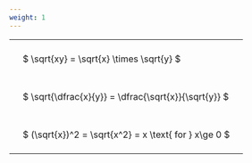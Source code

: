 ```yaml
---
weight: 1
---
```


<style type="text/css">
#T_25496 th.col_heading {
  text-align: left;
  font-size: 1em;
}
#T_25496 td {
  text-align: left;
  font-size: 1em;
  padding: 1.5em;
}
</style>
<table id="T_25496">
  <thead>
  </thead>
  <tbody>
    <tr>
      <td id="T_25496_row0_col0" class="data row0 col0" >$ \sqrt{xy} = \sqrt{x} \times \sqrt{y} $</td>
    </tr>
    <tr>
      <td id="T_25496_row1_col0" class="data row1 col0" >$ \sqrt{\dfrac{x}{y}} = \dfrac{\sqrt{x}}{\sqrt{y}} $</td>
    </tr>
    <tr>
      <td id="T_25496_row2_col0" class="data row2 col0" >$ (\sqrt{x})^2 = \sqrt{x^2} = x \text{ for } x\ge 0 $</td>
    </tr>
  </tbody>
</table>
